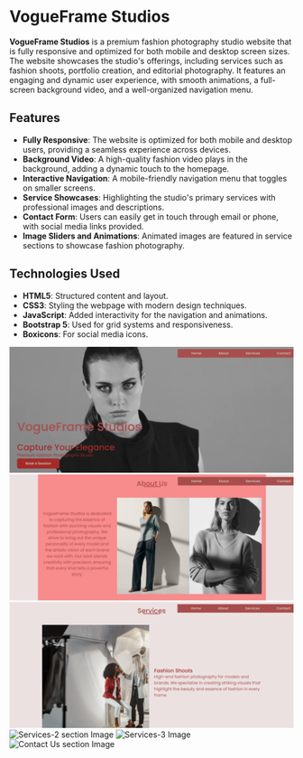 # VogueFrame Studios

**VogueFrame Studios** is a premium fashion photography studio website that is fully responsive and optimized for both mobile and desktop screen sizes. The website showcases the studio's offerings, including services such as fashion shoots, portfolio creation, and editorial photography. It features an engaging and dynamic user experience, with smooth animations, a full-screen background video, and a well-organized navigation menu.

## Features

- **Fully Responsive**: The website is optimized for both mobile and desktop users, providing a seamless experience across devices.
- **Background Video**: A high-quality fashion video plays in the background, adding a dynamic touch to the homepage.
- **Interactive Navigation**: A mobile-friendly navigation menu that toggles on smaller screens.
- **Service Showcases**: Highlighting the studio's primary services with professional images and descriptions.
- **Contact Form**: Users can easily get in touch through email or phone, with social media links provided.
- **Image Sliders and Animations**: Animated images are featured in service sections to showcase fashion photography.

## Technologies Used

- **HTML5**: Structured content and layout.
- **CSS3**: Styling the webpage with modern design techniques.
- **JavaScript**: Added interactivity for the navigation and animations.
- **Bootstrap 5**: Used for grid systems and responsiveness.
- **Boxicons**: For social media icons.

![Home section Image](project-img/a-home-image.png)
![About us section Image](project-img/b-about-us.png)
![Services section Image](project-img/c-services-image.png)
![Services-2 section Image](project-img/d-services-image1.png)
![Services-3 Image](project-img/e-services-image2.png)
![Contact Us section Image](project-img/f-contacs-image.png)
